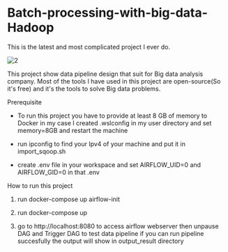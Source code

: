 # Batch-processing-with-big-data-Hadoop
This is the latest and most complicated project I ever do.

![2](https://user-images.githubusercontent.com/105791967/227419142-4243c20f-31bf-493f-9cca-d81bf60dee15.png)

This project show data pipeline design that suit for Big data analysis company. Most of the tools I have used in this project are open-source(So it's free) and it's the tools to solve Big data problems.

Prerequisite

- To run this project you have to provide at least 8 GB of memory to Docker in my case I created .wslconfig in my user directory and set memory=8GB and restart the machine

- run ipconfig to find your Ipv4 of your machine and put it in import_sqoop.sh

- create .env file in your workspace and set AIRFLOW_UID=0 and AIRFLOW_GID=0 in that .env

How to run this project

1. run docker-compose up airflow-init

2. run docker-compose up

3. go to http://localhost:8080 to access airflow webserver then unpause DAG and Trigger DAG to test data pipeline
if you can run pipeline succesfully the output will show in output_result directory
